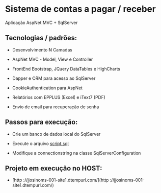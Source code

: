 # Sistema de contas a pagar / receber

Aplicação AspNet MVC + SqlServer



## Tecnologias / padrões:

* Desenvolvimento N Camadas

* AspNet MVC - Model, View e Controller

* FrontEnd Bootstrap, JQuery DataTables e HighCharts

* Dapper e ORM para acesso ao SqlServer

* CookieAuthentication para AspNet

* Relatórios com EPPLUS (Excel) e iText7 (PDF)

* Envio de email para recuperação de senha



## Passos para execução:

* Crie um banco de dados local do SqlServer

* Execute o arquivo [script.sql](script.sql)

* Modifique a connectionstring na classe SqlServerConfiguration



## Projeto em execução no HOST:

* [http ://jjosinoms-001-site1.dtempurl.com/](http ://jjosinoms-001-site1.dtempurl.com/)









